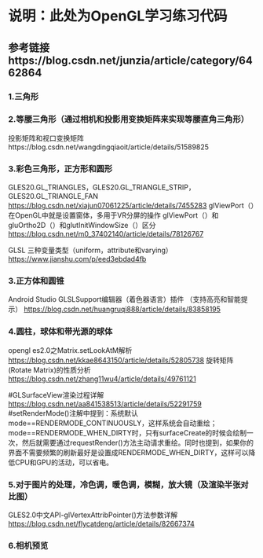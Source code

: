 
# 说明：此处为OpenGL学习练习代码
## 参考链接https://blog.csdn.net/junzia/article/category/6462864

### 1.三角形
### 2.等腰三角形（通过相机和投影用变换矩阵来实现等腰直角三角形）
投影矩阵和视口变换矩阵https://blog.csdn.net/wangdingqiaoit/article/details/51589825
### 3.彩色三角形，正方形和圆形 
GLES20.GL_TRIANGLES，GLES20.GL_TRIANGLE_STRIP，GLES20.GL_TRIANGLE_FAN https://blog.csdn.net/xiajun07061225/article/details/7455283
glViewPort（）在OpenGL中就是设置窗体，多用于VR分屏的操作
glViewPort（）和gluOrtho2D（）和glutInitWindowSize（）区分
https://blog.csdn.net/m0_37402140/article/details/78126767

GLSL 三种变量类型（uniform，attribute和varying）https://www.jianshu.com/p/eed3ebdad4fb
### 3.正方体和圆锥


Android Studio GLSLSupport编辑器（着色器语言）插件 （支持高亮和智能提示）
https://blog.csdn.net/huangruqi888/article/details/83858195
### 4.圆柱，球体和带光源的球体
opengl es2.0之Matrix.setLookAtM解析
https://blog.csdn.net/kkae8643150/article/details/52805738
旋转矩阵(Rotate Matrix)的性质分析
https://blog.csdn.net/zhang11wu4/article/details/49761121

#GLSurfaceView渲染过程详解 https://blog.csdn.net/aa841538513/article/details/52291759
#setRenderMode()注解中提到：系统默认mode==RENDERMODE_CONTINUOUSLY，这样系统会自动重绘；mode==RENDERMODE_WHEN_DIRTY时，只有surfaceCreate的时候会绘制一次，然后就需要通过requestRender()方法主动请求重绘。同时也提到，如果你的界面不需要频繁的刷新最好是设置成RENDERMODE_WHEN_DIRTY，这样可以降低CPU和GPU的活动，可以省电。

### 5.对于图片的处理，冷色调，暖色调，模糊，放大镜（及渲染半张对比图）

GLES2.0中文API-glVertexAttribPointer()方法参数详解
https://blog.csdn.net/flycatdeng/article/details/82667374
### 6.相机预览
